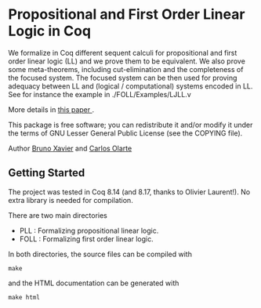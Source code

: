 
# Propositional and First Order Linear Logic in Coq

We formalize in Coq different sequent calculi for propositional and first order linear logic (LL) and we prove them to be equivalent. We also prove some meta-theorems, including cut-elimination and the completeness of the focused system. The focused system can be then used for proving adequacy between LL and (logical / computational) systems encoded in LL. See for instance the example in ./FOLL/Examples/LJLL.v

More details in <a href="https://www.sciencedirect.com/science/article/pii/S157106611830080X">this paper </a>.

This package is free software; you can redistribute it and/or modify it under the terms of GNU Lesser General Public License (see the COPYING file).

Author  <a href="mailto: bruno_xavier86@yahoo.com.br">Bruno Xavier</a>
and <a href="mailto:carlos.olarte@gmail.com"> Carlos Olarte</a>


## Getting Started

The project was tested in Coq 8.14 (and 8.17, thanks to Olivier Laurent!). No extra library is needed for compilation.

There are two main directories

 - PLL : Formalizing propositional linear logic.
 - FOLL : Formalizing first order linear logic.

 In both directories, the source files can be compiled with

```
make
```

and the HTML documentation can be generated with 

```
make html
```



